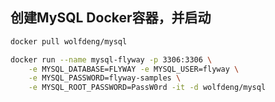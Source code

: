 


## 创建MySQL Docker容器，并启动
```bash
docker pull wolfdeng/mysql
```

```bash
docker run --name mysql-flyway -p 3306:3306 \
    -e MYSQL_DATABASE=FLYWAY -e MYSQL_USER=flyway \
    -e MYSQL_PASSWORD=flyway-samples \
    -e MYSQL_ROOT_PASSWORD=PassW0rd -it -d wolfdeng/mysql
```